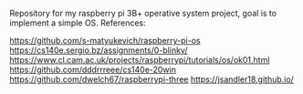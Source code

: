Repository for my raspberry pi 3B+ operative system project, goal is to implement a simple OS.
References:

https://github.com/s-matyukevich/raspberry-pi-os
https://cs140e.sergio.bz/assignments/0-blinky/
https://www.cl.cam.ac.uk/projects/raspberrypi/tutorials/os/ok01.html
https://github.com/dddrrreee/cs140e-20win
https://github.com/dwelch67/raspberrypi-three
https://jsandler18.github.io/
